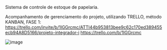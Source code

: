 Sistema de controle de estoque de papelaria.

Acompanhamento de gerenciamento do projeto, utilizando TRELLO, método KANBAN, FASE 1:
https://trello.com/invite/b/1IGGrcmc/ATTI44b953813bee9c62c170ed389455ecb94A8D5166/projeto-integrador-i
https://trello.com/b/1IGGrcmc

![image](https://github.com/hugorbd/Estoquepapelaria/assets/146857878/b4c4194c-e9ec-4124-a426-02a93a0f24b9)

